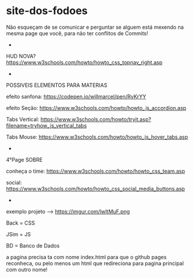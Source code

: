 # site-dos-fodoes

Não esqueçam de se comunicar e perguntar se alguem está mexendo na mesma page que você,
para não ter conflitos de Commits!

-

HUD NOVA?
https://www.w3schools.com/howto/howto_css_topnav_right.asp

-
POSSIVEIS ELEMENTOS PARA MATERIAS

efeito sanfona:
https://codepen.io/willmarcel/pen/RyKrYY

efeito Seção:
https://www.w3schools.com/howto/howto_js_accordion.asp

Tabs Vertical:
https://www.w3schools.com/howto/tryit.asp?filename=tryhow_js_vertical_tabs

Tabs Mouse:
https://www.w3schools.com/howto/howto_js_hover_tabs.asp

-

4°Page SOBRE

conheça o time:
https://www.w3schools.com/howto/howto_css_team.asp

social:
https://www.w3schools.com/howto/howto_css_social_media_buttons.asp

-

exemplo projeto --> https://imgur.com/lwltMuF.png

Back = CSS

JSim = JS

BD = Banco de Dados

a pagina precisa ta com nome index.html para que o github pages reconheca, ou pelo menos um html que redireciona para pagina principal com outro nome!
